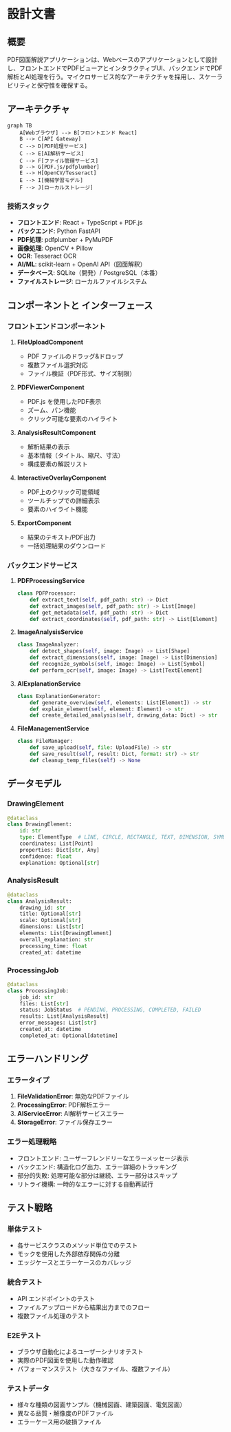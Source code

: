 # 設計文書

## 概要

PDF図面解説アプリケーションは、Webベースのアプリケーションとして設計し、フロントエンドでPDFビューアとインタラクティブUI、バックエンドでPDF解析とAI処理を行う。マイクロサービス的なアーキテクチャを採用し、スケーラビリティと保守性を確保する。

## アーキテクチャ

```mermaid
graph TB
    A[Webブラウザ] --> B[フロントエンド React]
    B --> C[API Gateway]
    C --> D[PDF処理サービス]
    C --> E[AI解析サービス]
    C --> F[ファイル管理サービス]
    D --> G[PDF.js/pdfplumber]
    E --> H[OpenCV/Tesseract]
    E --> I[機械学習モデル]
    F --> J[ローカルストレージ]
```

### 技術スタック

- **フロントエンド**: React + TypeScript + PDF.js
- **バックエンド**: Python FastAPI
- **PDF処理**: pdfplumber + PyMuPDF
- **画像処理**: OpenCV + Pillow
- **OCR**: Tesseract OCR
- **AI/ML**: scikit-learn + OpenAI API（図面解釈）
- **データベース**: SQLite（開発）/ PostgreSQL（本番）
- **ファイルストレージ**: ローカルファイルシステム

## コンポーネントと インターフェース

### フロントエンドコンポーネント

1. **FileUploadComponent**
   - PDF ファイルのドラッグ&ドロップ
   - 複数ファイル選択対応
   - ファイル検証（PDF形式、サイズ制限）

2. **PDFViewerComponent**
   - PDF.js を使用したPDF表示
   - ズーム、パン機能
   - クリック可能な要素のハイライト

3. **AnalysisResultComponent**
   - 解析結果の表示
   - 基本情報（タイトル、縮尺、寸法）
   - 構成要素の解説リスト

4. **InteractiveOverlayComponent**
   - PDF上のクリック可能領域
   - ツールチップでの詳細表示
   - 要素のハイライト機能

5. **ExportComponent**
   - 結果のテキスト/PDF出力
   - 一括処理結果のダウンロード

### バックエンドサービス

1. **PDFProcessingService**
   ```python
   class PDFProcessor:
       def extract_text(self, pdf_path: str) -> Dict
       def extract_images(self, pdf_path: str) -> List[Image]
       def get_metadata(self, pdf_path: str) -> Dict
       def extract_coordinates(self, pdf_path: str) -> List[Element]
   ```

2. **ImageAnalysisService**
   ```python
   class ImageAnalyzer:
       def detect_shapes(self, image: Image) -> List[Shape]
       def extract_dimensions(self, image: Image) -> List[Dimension]
       def recognize_symbols(self, image: Image) -> List[Symbol]
       def perform_ocr(self, image: Image) -> List[TextElement]
   ```

3. **AIExplanationService**
   ```python
   class ExplanationGenerator:
       def generate_overview(self, elements: List[Element]) -> str
       def explain_element(self, element: Element) -> str
       def create_detailed_analysis(self, drawing_data: Dict) -> str
   ```

4. **FileManagementService**
   ```python
   class FileManager:
       def save_upload(self, file: UploadFile) -> str
       def save_result(self, result: Dict, format: str) -> str
       def cleanup_temp_files(self) -> None
   ```

## データモデル

### DrawingElement
```python
@dataclass
class DrawingElement:
    id: str
    type: ElementType  # LINE, CIRCLE, RECTANGLE, TEXT, DIMENSION, SYMBOL
    coordinates: List[Point]
    properties: Dict[str, Any]
    confidence: float
    explanation: Optional[str]
```

### AnalysisResult
```python
@dataclass
class AnalysisResult:
    drawing_id: str
    title: Optional[str]
    scale: Optional[str]
    dimensions: List[str]
    elements: List[DrawingElement]
    overall_explanation: str
    processing_time: float
    created_at: datetime
```

### ProcessingJob
```python
@dataclass
class ProcessingJob:
    job_id: str
    files: List[str]
    status: JobStatus  # PENDING, PROCESSING, COMPLETED, FAILED
    results: List[AnalysisResult]
    error_messages: List[str]
    created_at: datetime
    completed_at: Optional[datetime]
```

## エラーハンドリング

### エラータイプ

1. **FileValidationError**: 無効なPDFファイル
2. **ProcessingError**: PDF解析エラー
3. **AIServiceError**: AI解析サービスエラー
4. **StorageError**: ファイル保存エラー

### エラー処理戦略

- フロントエンド: ユーザーフレンドリーなエラーメッセージ表示
- バックエンド: 構造化ログ出力、エラー詳細のトラッキング
- 部分的失敗: 処理可能な部分は継続、エラー部分はスキップ
- リトライ機構: 一時的なエラーに対する自動再試行

## テスト戦略

### 単体テスト
- 各サービスクラスのメソッド単位でのテスト
- モックを使用した外部依存関係の分離
- エッジケースとエラーケースのカバレッジ

### 統合テスト
- API エンドポイントのテスト
- ファイルアップロードから結果出力までのフロー
- 複数ファイル処理のテスト

### E2Eテスト
- ブラウザ自動化によるユーザーシナリオテスト
- 実際のPDF図面を使用した動作確認
- パフォーマンステスト（大きなファイル、複数ファイル）

### テストデータ
- 様々な種類の図面サンプル（機械図面、建築図面、電気図面）
- 異なる品質・解像度のPDFファイル
- エラーケース用の破損ファイル